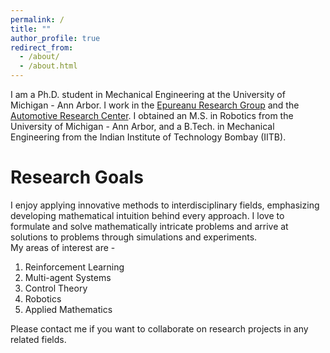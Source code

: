 ```yaml
---
permalink: /
title: ""
author_profile: true
redirect_from: 
  - /about/
  - /about.html
---
```


I am a Ph.D. student in Mechanical Engineering at the University of Michigan - Ann Arbor. I work in the [Epureanu Research Group](https://epureanu.engin.umich.edu/) and the [Automotive Research Center](https://arc.engin.umich.edu/). I obtained an M.S. in Robotics from the University of Michigan - Ann Arbor, and a B.Tech. in Mechanical Engineering from the Indian Institute of Technology Bombay (IITB).

Research Goals
===
I enjoy applying innovative methods to interdisciplinary fields, emphasizing developing mathematical intuition behind every approach. I love to formulate and solve mathematically intricate problems and arrive at solutions to problems through simulations and experiments. <br>
My areas of interest are -

1) Reinforcement Learning <br>
2) Multi-agent Systems <br>   
3) Control Theory <br>  
4) Robotics <br> 
5) Applied Mathematics

Please contact me if you want to collaborate on research projects in any related fields.
